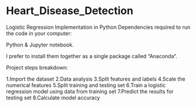# Heart_Disease_Detection
Logistic Regression Implementation in Python
Dependencies required to run the code in your computer:

Python & Jupyter notebook.

I prefer to install them together as a single package called “Anaconda“.

Project steps breakdown:

1.Import the dataset
2.Data analysis
3.Split features and labels
4.Scale the numerical features
5.Split training and testing set
6.Train a logistic regression model using data from training set
7.Predict the results for testing set
8.Calculate model accuracy
